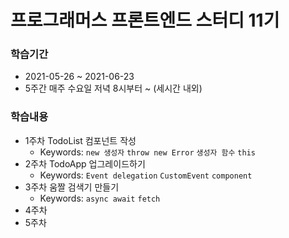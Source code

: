 # 프로그래머스 프론트엔드 스터디 11기

### 학습기간 

- 2021-05-26 ~ 2021-06-23 
- 5주간 매주 수요일 저녁 8시부터 ~ (세시간 내외)

### 학습내용

- 1주차 TodoList 컴포넌트 작성
    - Keywords: `new 생성자` `throw new Error` `생성자 함수` `this`
- 2주차 TodoApp 업그레이드하기
    - Keywords: `Event delegation` `CustomEvent` `component`
- 3주차 움짤 검색기 만들기
    - Keywords: `async await` `fetch`
- 4주차
- 5주차
